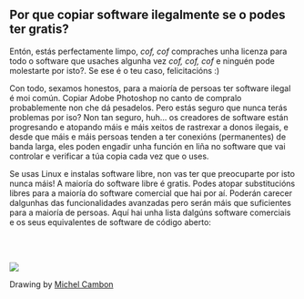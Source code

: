 



<h2>Por que copiar software ilegalmente se o podes ter gratis?</h2>

Entón, estás perfectamente limpo, *cof, cof* compraches unha licenza para todo o software que usaches algunha vez *cof, cof, cof* e ninguén pode molestarte por isto?. Se ese é o teu caso, felicitacións :)

Con todo, sexamos honestos, para a maioría de persoas ter software ilegal é moi común. Copiar Adobe Photoshop no canto de compralo probablemente non che dá pesadelos. Pero estás seguro que nunca terás problemas por iso? Non tan seguro, huh... os creadores de software están progresando e atopando máis e máis xeitos de rastrexar a donos ilegais, e desde que máis e máis persoas tenden a ter conexións (permanentes) de banda larga, eles poden engadir unha función en liña no software que vai controlar e verificar a túa copia cada vez que o uses.

Se usas Linux e instalas software libre, non vas ter que preocuparte por isto nunca máis! A maioría do software libre é gratis. Podes atopar substitucións libres para a maioría do software comercial que hai por aí. Poderán carecer dalgunhas das funcionalidades avanzadas pero serán máis que suficientes para a maioría de persoas. Aquí hai unha lista dalgúns software comerciais e os seus equivalentes de software de código aberto:

<?php

table_parser ("Sí", "Non", "Comercial", "Código Aberto", "Existe en Windows?");

?>

<br><br>

<img src="Images/warez.png" />

Drawing by <a href="http://michel.cambon.free.fr/ampere/salle1bis.htm">Michel Cambon</a>




